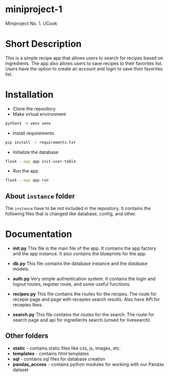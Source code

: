 # miniproject-1
Miniproject No. 1. UCook

# Short Description
This is a simple recipe app that allows users to search for recipes based on ingredients. The app also allows users to save recipes to their favorites list. Users have the option to create an account and login to save their favorites list.

# Installation

- Clone the repository
- Make virtual environment
```bash
python3 -m venv venv
```
- Install requirements
```bash
pip install -r requirements.txt
```
- Initialize the database
```bash
flask --app app init-user-table
```
- Run the app
```bash
flask --app app run
```

## About ```instance``` folder

The ```instance``` have to be not included in the repository. It contains the following files that is changed like database, config, and other.


# Documentation

- **__init__.py**
This file is the main file of the app. It contains the app factory and the app instance. It also contains the blueprints for the app.

- **db.py**
This file contains the database instance and the database models.

- **auth.py**
Very simple authentication system. It contains the login and logout routes, register route, and some useful functions.

- **recipes.py**
This file contains the routes for the recipes. The route for recepie page and page with recepies search results.
Also have API for recepies likes.

- **search.py**
This file contains the routes for the search. The route for search page and api for ingredients search.(unsed for livesearch)

## Other folders

- **static** - contains static files like css, js, images, etc.
- **templates** - contains html templates
- **sql** - contains sql files for database creation
- **pandas_access** - contains python modules for working with our Pandas dataset
